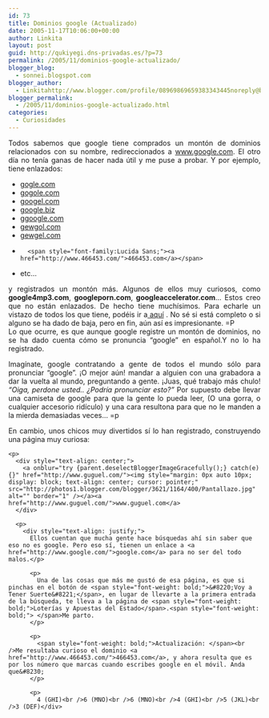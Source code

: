 ```yaml
---
id: 73
title: Dominios google (Actualizado)
date: 2005-11-17T10:06:00+00:00
author: Linkita
layout: post
guid: http://qukiyegi.dns-privadas.es/?p=73
permalink: /2005/11/dominios-google-actualizado/
blogger_blog:
  - sonnei.blogspot.com
blogger_author:
  - Linkitahttp://www.blogger.com/profile/08969869659383343445noreply@blogger.com
blogger_permalink:
  - /2005/11/dominios-google-actualizado.html
categories:
  - Curiosidades
---
```

<div style="text-align: justify;">
  Todos sabemos que google tiene comprados un montón de dominios relacionados con su nombre, redireccionados a <a href="http://www.google.com/">www.google.com</a>. El otro día no tenía ganas de hacer nada útil y me puse a probar. Y por ejemplo, tiene enlazados:
</div>

  * [gogle.com](http://www.gogle.com/)
  * [gogole.com](http://www.gogole.com/)
  * [googel.com](http://googel.com/)
  * [google.biz](http://www.google.biz/)
  * [ggoogle.com](http://www.ggoogle.com/)
  * [gewgol.com](http://www.gewgol.com/)
  * [gewgel.com](http://www.gewgel.com/)
  *       <span style="font-family:Lucida Sans;"><a href="http://www.466453.com/">466453.com</a></span>
  * etc&#8230;

<div style="text-align: justify;">
  y registrados un montón más. Algunos de ellos muy curiosos, como <span style="font-weight: bold;">google4mp3.com</span>, <span style="font-weight: bold;">googleporn.com</span>, <span style="font-weight: bold;">googleaccelerator.com</span>&#8230; Estos creo que no están enlazados. De hecho tiene muchísimos. Para echarle un vistazo de todos los que tiene, podéis ir a<a href="http://blog.searchenginewatch.com/blog/txt/google_dom.html"> aquí</a> . No sé si está completo o si alguno se ha dado de baja, pero en fin, aún así es impresionante. =P
</div>

<div style="text-align: justify;">
  Lo que ocurre, es que aunque google registre un montón de dominios, no se ha dado cuenta cómo se pronuncia &#8220;google&#8221; en español.Y no lo ha registrado.</p> 
  
  <p>
    Imagínate, google contratando a gente de todos el mundo sólo para pronunciar &#8220;google&#8221;. ¡O mejor aún! mandar a alguien con una grabadora a dar la vuelta al mundo, preguntando a gente. ¡Juas, qué trabajo más chulo! <span style="font-style: italic;">&#8220;Oiga, perdone usted.. ¿Podría pronunciar esto?&#8221;</span> Por supuesto debe llevar una camiseta de google para que la gente lo pueda leer, (O una gorra, o cualquier accesorio ridículo) y una cara resultona para que no le manden a la mierda demasiadas veces&#8230; <span style="font-size:100%;">=p</span>
  </p>
  
  <p>
    En cambio, unos chicos muy divertidos sí lo han registrado, construyendo una página muy curiosa:</div> 
    
    <p>
      <div style="text-align: center;">
        <a onblur="try {parent.deselectBloggerImageGracefully();} catch(e) {}" href="http://www.guguel.com/"><img style="margin: 0px auto 10px; display: block; text-align: center; cursor: pointer;" src="http://photos1.blogger.com/blogger/3621/1164/400/Pantallazo.jpg" alt="" border="1" /></a><a href="http://www.guguel.com/">www.guguel.com</a>
      </div>
      
      <p>
        <div style="text-align: justify;">
          Ellos cuentan que mucha gente hace búsquedas ahí sin saber que eso no es google. Pero eso sí, tienen un enlace a <a href="http://www.google.com/">google.com</a> para no ser del todo malos.</p> 
          
          <p>
            Una de las cosas que más me gustó de esa página, es que si pinchas en el botón de <span style="font-weight: bold;">&#8220;Voy a Tener Suerte&#8221;</span>, en lugar de llevarte a la primera entrada de la búsqueda, te lleva a la página de <span style="font-weight: bold;">Loterías y Apuestas del Estado</span>.<span style="font-weight: bold;"> </span>Me parto.
          </p>
          
          <p>
            <span style="font-weight: bold;">Actualización: </span><br />Me resultaba curioso el dominio <a href="http://www.466453.com/">466453.com</a>, y ahora resulta que es por los número que marcas cuando escribes google en el móvil. Anda que&#8230;
          </p>
          
          <p>
            4 (GHI)<br />6 (MNO)<br />6 (MNO)<br />4 (GHI)<br />5 (JKL)<br />3 (DEF)</div>